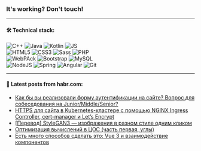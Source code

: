 ### It's working? Don't touch!

---

#### 🛠️ Technical stack:

![C++](https://img.shields.io/badge/C++-informational?logo=c%2B%2B&style=flat&logoColor=white&color=9C033A)
![Java](https://img.shields.io/badge/Java-informational?logo=java&style=flat&logoColor=white&color=007396)
![Kotlin](https://img.shields.io/badge/Kotlin-informational?logo=Kotlin&style=flat&logoColor=white&color=0095D5)
![JS](https://img.shields.io/badge/JS-informational?logo=javaScript&style=flat&logoColor=black&color=F7Df1E) <br>
![HTML5](https://img.shields.io/badge/HTML5-informational?logo=html5&style=flat&logoColor=white&color=E34F26)
![CSS3](https://img.shields.io/badge/CSS3-informational?logo=css3&style=flat&logoColor=white&color=157286)
![Sass](https://img.shields.io/badge/Saas-informational?logo=sass&style=flat&logoColor=white&color=hotpink)
![PHP](https://img.shields.io/badge/PHP-informational?logo=php&style=flat&logoColor=white&color=777BB4) <br>
![WebPAck](https://img.shields.io/badge/WebPack-informational?logo=webPack&style=flat&logoColor=white&color=FF6F00)
![Bootstrap](https://img.shields.io/badge/Bootstrap-informational?logo=Bootstrap&style=flat&logoColor=white&color=7952B3)
![MySQL](https://img.shields.io/badge/MySQL-informational?logo=MySQL&style=flat&logoColor=white&color=00f) <br>
![NodeJS](https://img.shields.io/badge/NodeJS-informational?logo=node.js&style=flat&logoColor=white&color=43853D)
![Spring](https://img.shields.io/badge/Spring-informational?logo=Spring&style=flat&logoColor=white&color=0A9EDC)
![Angular](https://img.shields.io/badge/Vue-informational?logo=vue.js&style=flat&logoColor=white&color=red)
![Git](https://img.shields.io/badge/Git-informational?logo=git&style=flat&logoColor=white&color=darkorange)

___

#### 💬 Latest posts from habr.com:

<!-- BLOG-POST-LIST:START -->
- [Как бы вы реализовали форму аутентификации на сайте? Вопрос для собеседования на Junior/Middle/Senior?](https://habr.com/ru/post/668104/?utm_source=habrahabr&utm_medium=rss&utm_campaign=668104)
- [HTTPS для сайта в Kubernetes-кластере с помощью NGINX Ingress Controller, cert-manager и Let’s Encrypt](https://habr.com/ru/post/668098/?utm_source=habrahabr&utm_medium=rss&utm_campaign=668098)
- [[Перевод] StyleGAN3 — изображения в разном стиле одним кликом](https://habr.com/ru/post/668090/?utm_source=habrahabr&utm_medium=rss&utm_campaign=668090)
- [Оптимизация вычислений в ЦОС &lpar;часть первая, углы&rpar;](https://habr.com/ru/post/668086/?utm_source=habrahabr&utm_medium=rss&utm_campaign=668086)
- [Есть много способов сделать это: Vue 3 и взаимодействие компонентов](https://habr.com/ru/post/668072/?utm_source=habrahabr&utm_medium=rss&utm_campaign=668072)
<!-- BLOG-POST-LIST:END -->
